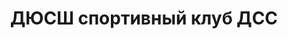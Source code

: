---
title: ДЮСШ спортивный клуб ДСС
address: '69035, г. Запорожье, пр. Маяковского, 24'
phone: []
url: ''
about: ''
searchTitle: 'ДЮСШ спортивный клуб ДСС, 69035, г. Запорожье, пр. Маяковского, 24'
tags:
  - Детско-юношеские спортивные школы
geometry:
  location:
    lat: 47.8381648
    lng: 35.1186755
  viewport:
    northeast:
      lat: 47.8395137802915
      lng: 35.1200244802915
    southwest:
      lat: 47.83681581970851
      lng: 35.11732651970851
place_id: ChIJQ1Qi1yBh3EARexR8EB0O6yg

---